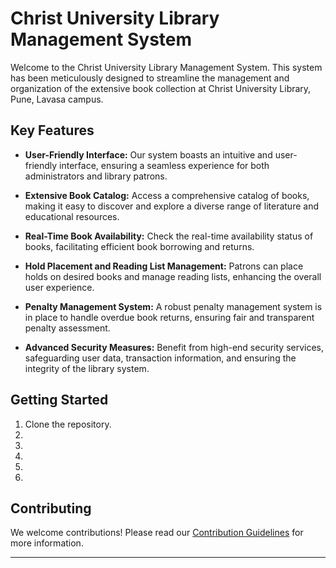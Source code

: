 # Christ University Library Management System

Welcome to the Christ University Library Management System. This system has been meticulously designed to streamline the management and organization of the extensive book collection at Christ University Library, Pune, Lavasa campus.

## Key Features
- **User-Friendly Interface:** Our system boasts an intuitive and user-friendly interface, ensuring a seamless experience for both administrators and library patrons.

- **Extensive Book Catalog:** Access a comprehensive catalog of books, making it easy to discover and explore a diverse range of literature and educational resources.

- **Real-Time Book Availability:** Check the real-time availability status of books, facilitating efficient book borrowing and returns.

- **Hold Placement and Reading List Management:** Patrons can place holds on desired books and manage reading lists, enhancing the overall user experience.

- **Penalty Management System:** A robust penalty management system is in place to handle overdue book returns, ensuring fair and transparent penalty assessment.

- **Advanced Security Measures:** Benefit from high-end security services, safeguarding user data, transaction information, and ensuring the integrity of the library system.

## Getting Started
1. Clone the repository.
2. 
3.
4.
5.
6.

## Contributing
We welcome contributions! Please read our [Contribution Guidelines](CONTRIBUTING.md) for more information.

---
